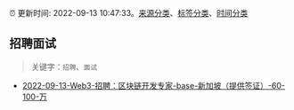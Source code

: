 :alarm_clock: 更新时间: 2022-09-13 10:47:33。[来源分类](../README.md)、[标签分类](../TAGS.md)、[时间分类](../TIMELINE.md)

## 招聘面试


> 关键字：`招聘`、`面试`



- [2022-09-13-Web3-招聘：区块链开发专家-base-新加坡（提供签证）-60-100-万](https://www.v2ex.com/t/879790) 